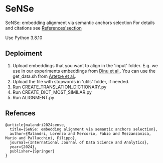 # SeNSe

SeNSe: embedding alignment via semantic anchors selection
For details and citations see [References'section](#References)

Use Python 3.8.10

## **Deploiment**

1. Upload embeddings that you want to align in the 'input' folder. E.g. we use in our experiments embeddings from [Dinu et al.](https://wiki.cimec.unitn.it/tiki-index.php?page=CLIC). You can use the get_data.sh from [Artetxe et al.](https://github.com/artetxem/vecmap/tree/master).
2. Upload the file with stopwords in 'utils' folder, if needed.
3. Run CREATE_TRANSLATION_DICTIONARY.py
4. Run CREATE_DICT_MOST_SIMILAR.py
5. Run ALIGNMENT.py

## Refences
```
@article{malandri2024sense,
  title={SeNSe: embedding alignment via semantic anchors selection},
  author={Malandri, Lorenzo and Mercorio, Fabio and Mezzanzanica, Mario and Pallucchini, Filippo},
  journal={International Journal of Data Science and Analytics},
  year={2024},
  publisher={Springer}
}
```
